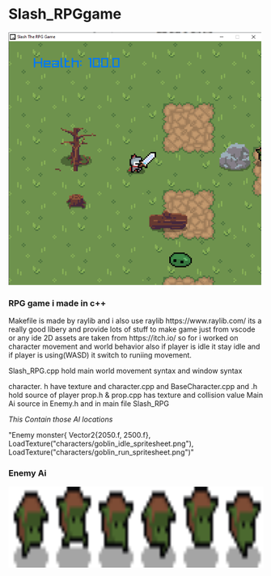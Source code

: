 # Slash_RPGgame
<img src="Image/Screenshot_2.png" alt="Main Frame of Game" width="500" height="500">
<h3>RPG game i made in c++</h3>
Makefile is made by raylib and i also use raylib https://www.raylib.com/
its a really good libery and provide lots of stuff to make game just from vscode or any ide
2D assets are taken from https://itch.io/
so for i worked on character movement and world behavior also if player is idle it stay idle and if player is using(WASD) it switch to runiing movement.

Slash_RPG.cpp hold main world movement syntax and window syntax 

character. h have texture and character.cpp and BaseCharacter.cpp and .h hold source of player
prop.h & prop.cpp has texture and collision value
Main Ai source in Enemy.h and in main file Slash_RPG 

<i>This Contain those AI locations </i>       

"Enemy monster{
            Vector2{2050.f, 2500.f},
            LoadTexture("characters/goblin_idle_spritesheet.png"),
            LoadTexture("characters/goblin_run_spritesheet.png")"

<h3>Enemy Ai</h3>

<img src="characters/goblin_run_spritesheet.png" alt="Enemy Ai" width="960" height="160">



